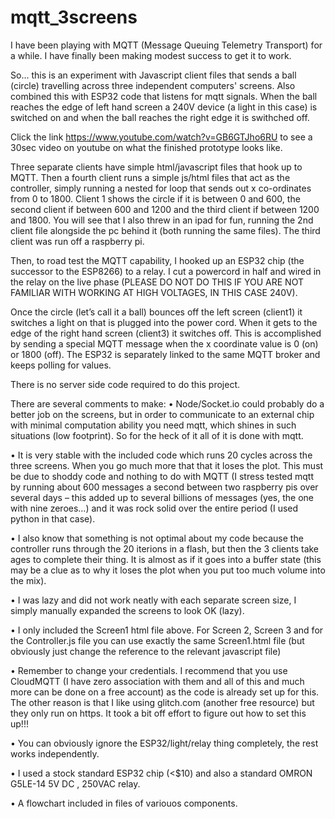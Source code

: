 # mqtt_3screens

I have been playing with MQTT (Message Queuing Telemetry Transport) for a while. I have finally been making modest success to get it to work. 

So... this is an experiment with Javascript client files that sends a ball (circle) travelling across three independent computers' screens. Also combined this with ESP32 code that listens for mqtt signals. When the ball reaches the edge of left hand screen a 240V device (a light in this case) is switched on and when the ball reaches the right edge it is swithched off.

Click the link https://www.youtube.com/watch?v=GB6GTJho6RU to see a 30sec video on youtube on what the finished prototype looks like.

Three separate clients have simple html/javascript files that hook up to MQTT. Then a fourth client runs a simple js/html files that act as the controller, simply running a nested for loop that sends out x co-ordinates from 0 to 1800. Client 1 shows the circle if it is between 0 and 600, the second client if between 600 and 1200 and the third client if between 1200 and 1800. You will see that I also threw in an ipad for fun, running the 2nd client file alongside the pc behind it (both running the same files). The third client was run off a raspberry pi.

Then, to road test the MQTT capability, I hooked up an ESP32 chip (the successor to the ESP8266) to a relay. I cut a powercord in half and wired in the relay on the live phase (PLEASE DO NOT DO THIS IF YOU ARE NOT FAMILIAR WITH WORKING AT HIGH VOLTAGES, IN THIS CASE 240V). 

Once the circle (let’s call it a ball) bounces off the left screen (client1) it switches a light on that is plugged into the power cord.  When it gets to the edge of the right hand screen (client3) it switches off. This is accomplished by sending a special MQTT message when the x coordinate value is 0 (on) or 1800 (off). The ESP32 is separately linked to the same MQTT broker and keeps polling for values. 

There is no server side code required to do this project. 

There are several comments to make:
•	Node/Socket.io could probably do a better job on the screens, but in order to communicate to an external chip with minimal computation ability you need mqtt, which shines in such situations (low footprint). So for the heck of it all of it is done with mqtt.

•	It is very stable with the included code which runs 20 cycles across the three screens. When you go much more that that it loses the plot. This must be due to shoddy code and nothing to do with MQTT (I stress tested mqtt by running about 600 messages a second between two raspberry pis over several days – this added up to several billions of messages (yes, the one with nine zeroes…) and it was rock solid over the entire period (I used python in that case).

•	I also know that something is not optimal about my code because the controller runs through the 20 iterions in a flash, but then the 3 clients take ages to complete their thing. It is almost as if it goes into a buffer state (this may be a clue as to why it loses the plot when you put too much volume into the mix). 

•	I was lazy and did not work neatly with each separate screen size, I simply manually expanded the screens to look OK (lazy).

•	I only included the Screen1 html file above. For Screen 2, Screen 3 and for the Controller.js file you can use exactly the same Screen1.html file (but obviously just change the reference to the relevant javascript file) 

•	Remember to change your credentials. I recommend that you use CloudMQTT (I have zero association with them and all of this and much more can be done on a free account) as the code is already set up for this. The other reason is that I like using glitch.com (another free resource) but they only run on https. It took a bit off effort to figure out how to set this up!!! 

•	You can obviously ignore the ESP32/light/relay thing completely, the rest works independently.

•	I used a stock standard ESP32 chip (<$10) and also a standard OMRON G5LE-14 5V DC , 250VAC relay.

•	A flowchart included in files of variouos components.





